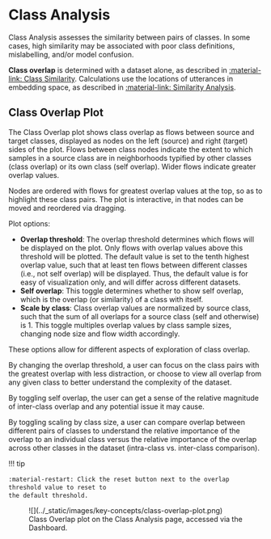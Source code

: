 # Class Analysis

Class Analysis assesses the similarity between pairs of classes. In some cases, high similarity
may be associated with poor class definitions, mislabelling, and/or model confusion.

**Class overlap** is determined with a dataset alone, as described in
[:material-link: Class Similarity](../key-concepts/class-similarity.md). Calculations use the
locations of utterances in embedding space, as described in
[:material-link: Similarity Analysis](../key-concepts/similarity.md).

## Class Overlap Plot

The Class Overlap plot shows class overlap as flows between source and target classes, displayed
as nodes on the left (source) and right (target) sides of the plot. Flows between class nodes
indicate the extent to which samples in a source class are in neighborhoods typified by
other classes (class overlap) or its own class (self overlap). Wider flows indicate greater
overlap values.

Nodes are ordered with flows for greatest overlap values at the top, so as to highlight these class
pairs.  The plot is interactive, in that nodes can be moved and reordered via dragging.

Plot options:

* **Overlap threshold**: The overlap threshold determines which flows will be displayed on the
  plot. Only flows with overlap values above this threshold will be plotted. The default value
  is set to the tenth highest overlap value, such that at least ten flows between different
  classes (i.e., not self overlap) will be displayed. Thus, the default value is for easy of
  visualization only, and will differ across different datasets.
* **Self overlap**: This toggle determines whether to show self overlap, which is the overlap
  (or similarity) of a class with itself.
* **Scale by class**: Class overlap values are normalized by source class, such that the sum of
  all overlaps for a source class (self and otherwise) is 1.  This toggle multiples overlap
  values by class sample sizes, changing node size and flow width accordingly.


These options allow for different aspects of exploration of class overlap.

By changing the overlap threshold, a user can focus on the class pairs with the greatest overlap
with less distraction, or choose to view all overlap from any given class to better understand
the complexity of the dataset.

By toggling self overlap, the user can get a sense of the relative magnitude of inter-class
overlap and any potential issue it may cause.

By toggling scaling by class size, a user can compare overlap between different pairs of classes to
understand the relative importance of the overlap to an individual class versus the relative
importance of the overlap across other classes in the dataset (intra-class vs. inter-class
comparison).

!!! tip

    :material-restart: Click the reset button next to the overlap threshold value to reset to
    the default threshold.

<figure markdown>
![](../_static/images/key-concepts/class-overlap-plot.png)
<figcaption>
Class Overlap plot on the Class Analysis page, accessed via the Dashboard.
</figcaption>
</figure>

